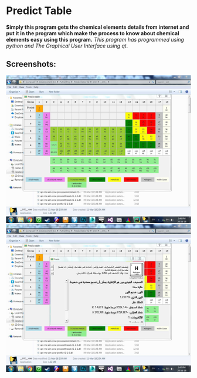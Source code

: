 # Predict Table
**Simply this program gets the chemical elements details from internet and put it in the program which make the process to know about chemical elements easy using this program.**
*This program has programmed using python and The Graphical User Interface using qt.*
## Screenshots:
![Screenshot 1](/images/1.jpg)
![Screenshot 2](/images/2.jpg)
